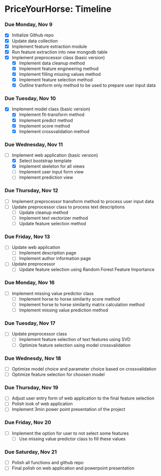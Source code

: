 # PriceYourHorse: Timeline
### Due Monday, Nov 9
-  [x] Initialize Github repo
-  [x] Update data collection
-  [x] Implement feature extraction module
-  [x] Run feature extraction into new mongodb table
-  [x] Implement preprocessor class (basic version)
	- [x] Implement data cleanup method
	- [x] Implement feature engineering method
	- [x] Implement filling missing values method
	- [x] Implement feature selection method
	- [x] Outline tranform only method to be used to prepare user input data

### Due Tuesday, Nov 10
- [x] Implement model class (basic version)
	- [x] Implement fit-transform method
	- [x] Implement predict method
	- [x] Implement score method
	- [x] Implement crossvalidation method

### Due Wednesday, Nov 11
- [ ] Implement web application (basic version)
	- [x] Select bootstrap template
	- [x] Implement skeleton for all views
	- [ ] Implement user input form view
	- [ ] Implement prediction view

### Due Thursday, Nov 12
- [ ] Implement preprocessor transform method to process user input data
- [ ] Update preprocessor class to process text descriptions
	- [ ] Update cleanup method
	- [ ] Implement text vectorizer method
	- [ ] Update feature selection method
	
### Due Friday, Nov 13
- [ ] Update web application
	- [ ] Implement description page
	- [ ] Implement author information page
- [ ] Update preprocessor
	- [ ] Update feature selection using Random Forest Feature Importance

### Due Monday, Nov 16
- [ ] Implement missing value predictor class
	- [ ] Implement horse to horse similarity score method
	- [ ] Implement horse to horse similarity matrix calculation method
	- [ ] Implement missing value prediction method

### Due Tuesday, Nov 17
- [ ] Update preprocessor class
	- [ ] Implement feature selection of text features using SVD
	- [ ] Optimize feature selection using model crossvalidation

### Due Wednesdy, Nov 18
- [ ] Optimize model choice and parameter choice based on crossvalidation
- [ ] Optimize feature selection for choosen model

### Due Thursday, Nov 19
- [ ] Adjust user entry form of web application to the final feature selection
- [ ] Polish look of web application
- [ ] Implement 3min power point presentation of the project

### Due Friday, Nov 20
- [ ] Implement the option for user to not select some features
	- [ ] Use missing value predictor class to fill these values

### Due Saturday, Nov 21
- [ ] Polish all functions and github repo
- [ ] Final polish on web application and powerpoint presentation